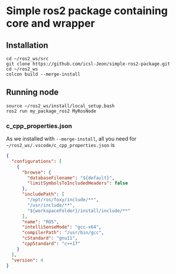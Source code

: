 # Simple ros2 package containing core and wrapper

## Installation

```
cd ~/ros2_ws/src
git clone https://github.com/icsl-Jeon/simple-ros2-package.git
cd ~/ros2_ws
colcon build --merge-install
```

## Running node

```
source ~/ros2_ws/install/local_setup.bash
ros2 run my_package_ros2 MyRosNode
```

### c_cpp_properties.json

As we installed with `--merge-install`, all you need for
`~/ros2_ws/.vscode/c_cpp_properties.json` is

```json
{
  "configurations": [
    {
      "browse": {
        "databaseFilename": "${default}",
        "limitSymbolsToIncludedHeaders": false
      },
      "includePath": [
        "/opt/ros/foxy/include/**",
        "/usr/include/**",
        "${workspaceFolder}/install/include/**"
      ],
      "name": "ROS",
      "intelliSenseMode": "gcc-x64",
      "compilerPath": "/usr/bin/gcc",
      "cStandard": "gnu11",
      "cppStandard": "c++17"
    }
  ],
  "version": 4
}
```
